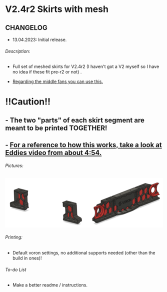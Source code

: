 # V2.4r2 Skirts with mesh

## CHANGELOG
- 13.04.2023: Initial release.

###### Description:
- Full set of meshed skirts for V2.4r2 (I haven't got a V2 myself so I have no idea if these fit pre-r2 or not) .

- [Regarding the middle fans you can use this.](https://github.com/Exerqtor/Voron/tree/main/Mods/mesh_skirts/Middle_Fan_Support)

# !!Caution!!
## - The two "parts" of each skirt segment are meant to be printed TOGETHER!
## - [For a reference to how this works, take a  look at Eddies video from  about 4:54.](https://www.youtube.com/watch?v=K6sHfXldK4k&t=294s)

###### Pictures:
![](./pics/1.PNG)

###### Printing:
- Default voron settings, no additional supports needed (other than the build in ones)!

###### To-do List
- Make a better readme / instructions.